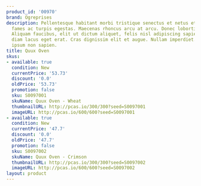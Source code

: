 ```yaml
---
product_id: '00970'
brand: Ogreprises
description: Pellentesque habitant morbi tristique senectus et netus et malesuada
  fames ac turpis egestas. Maecenas rhoncus arcu at arcu. Donec lobortis risus a elit.
  Aliquam faucibus, elit ut dictum aliquet, felis nisl adipiscing sapien, sed malesuada
  diam lacus eget erat. Cras dignissim elit et augue. Nullam imperdiet. Quisque gravida
  ipsum non sapien.
title: Quux Oven
skus:
- available: true
  condition: New
  currentPrice: '53.73'
  discount: '0.0'
  oldPrice: '53.73'
  promotion: false
  sku: S0097001
  skuName: Quux Oven - Wheat
  thumbnailURL: http://pcas.io/300/300?seed=S0097001
  imageURL: http://pcas.io/600/600?seed=S0097001
- available: true
  condition: New
  currentPrice: '47.7'
  discount: '0.0'
  oldPrice: '47.7'
  promotion: false
  sku: S0097002
  skuName: Quux Oven - Crimson
  thumbnailURL: http://pcas.io/300/300?seed=S0097002
  imageURL: http://pcas.io/600/600?seed=S0097002
layout: product
---
```

